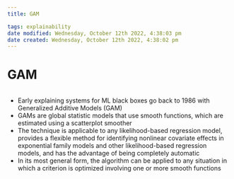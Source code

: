 ```yaml
---
title: GAM

tags: explainability 
date modified: Wednesday, October 12th 2022, 4:38:03 pm
date created: Wednesday, October 12th 2022, 4:38:02 pm
---
```


# GAM
```toc
```

- Early explaining systems for ML black boxes go back to 1986 with Generalized Additive Models (GAM)
- GAMs are global statistic models that use smooth functions, which are estimated using a scatterplot smoother
- The technique is applicable to any likelihood-based regression model, provides a flexible method for identifying nonlinear covariate effects in exponential family models and other likelihood-based regression models, and has the advantage of being completely automatic
- In its most general form, the algorithm can be applied to any situation in which a criterion is optimized involving one or more smooth functions

